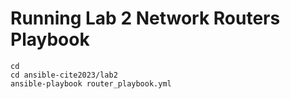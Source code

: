 # Running Lab 2 Network Routers Playbook

```
cd 
cd ansible-cite2023/lab2
ansible-playbook router_playbook.yml
```